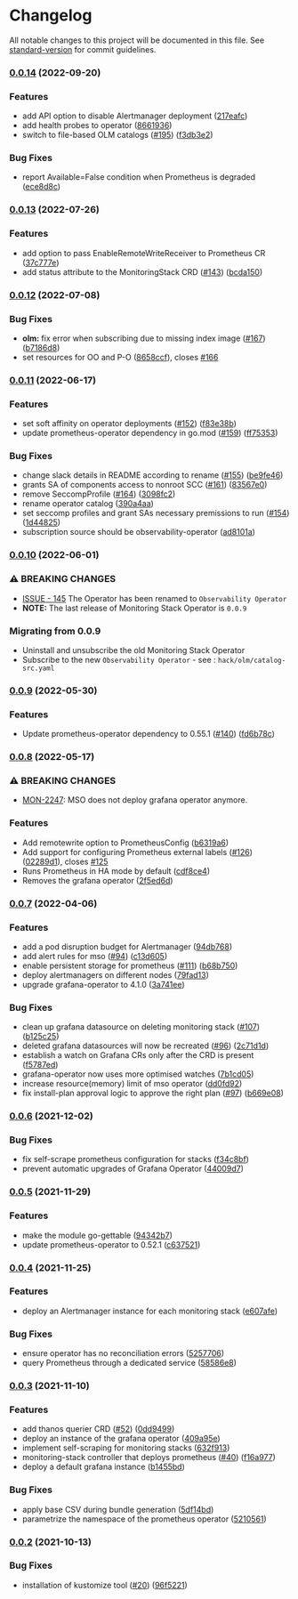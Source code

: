 # Changelog

All notable changes to this project will be documented in this file. See [standard-version](https://github.com/conventional-changelog/standard-version) for commit guidelines.

### [0.0.14](https://github.com/rhobs/monitoring-stack-operator/commit/) (2022-09-20)


### Features

* add API option to disable Alertmanager deployment ([217eafc](https://github.com/rhobs/monitoring-stack-operator/commit/217eafcc78a956dcbd77fd81b3276b6c55f5ae26))
* add health probes to operator ([8661936](https://github.com/rhobs/monitoring-stack-operator/commit/86619360549364991adf48e5581113af3df48647))
* switch to file-based OLM catalogs ([#195](https://github.com/rhobs/monitoring-stack-operator/issues/195)) ([f3db3e2](https://github.com/rhobs/monitoring-stack-operator/commit/f3db3e2c21ac58d16a6aef07d7e8c9de34b286ff))


### Bug Fixes

* report Available=False condition when Prometheus is degraded ([ece8d8c](https://github.com/rhobs/monitoring-stack-operator/commit/ece8d8c16663d1b04221ac0a8284da44daded1e2))

### [0.0.13](https://github.com/rhobs/monitoring-stack-operator/tree/v0.0.13) (2022-07-26)

### Features

* add option to pass EnableRemoteWriteReceiver to Prometheus CR ([37c777e](https://github.com/rhobs/monitoring-stack-operator/commit/37c777e9bca860abcee3d36f9148da3d9f4aa47a))
* add status attribute to the MonitoringStack CRD ([#143](https://github.com/rhobs/monitoring-stack-operator/issues/143)) ([bcda150](https://github.com/rhobs/monitoring-stack-operator/commit/bcda15013a034dd646c8f7b94ceb17ebcd96c6dc))

### [0.0.12](https://github.com/rhobs/monitoring-stack-operator/tree/v0.0.12) (2022-07-08)

### Bug Fixes

* **olm:** fix error when subscribing due to missing index image ([#167](https://github.com/rhobs/monitoring-stack-operator/issues/167)) ([b7186d8](https://github.com/rhobs/monitoring-stack-operator/commit/b7186d87a490e6b195de0fc46fd8c993cbf60657))
* set resources for OO and P-O ([8658ccf](https://github.com/rhobs/monitoring-stack-operator/commit/8658ccfee334e7e1e9a3a361f54cce22227e92ab)), closes [#166](https://github.com/rhobs/monitoring-stack-operator/issues/166)

### [0.0.11](https://github.com/rhobs/monitoring-stack-operator/commit/) (2022-06-17)


### Features

* set soft affinity on operator deployments ([#152](https://github.com/rhobs/monitoring-stack-operator/issues/152)) ([f83e38b](https://github.com/rhobs/monitoring-stack-operator/commit/f83e38b5df749390a4212525ab601486c7e4c2da))
* update prometheus-operator dependency in go.mod ([#159](https://github.com/rhobs/monitoring-stack-operator/issues/159)) ([ff75353](https://github.com/rhobs/monitoring-stack-operator/commit/ff75353ef68dab0a0892dacd02d524c56f4ea705))


### Bug Fixes

* change slack details in README according to rename ([#155](https://github.com/rhobs/monitoring-stack-operator/issues/155)) ([be9fe46](https://github.com/rhobs/monitoring-stack-operator/commit/be9fe46072b869006b13333810d7ad2d492e4359))
* grants SA of components access to nonroot SCC ([#161](https://github.com/rhobs/monitoring-stack-operator/issues/161)) ([83567e0](https://github.com/rhobs/monitoring-stack-operator/commit/83567e0066b3bc8a04b5a859437f08ad1e477471))
* remove SeccompProfile ([#164](https://github.com/rhobs/monitoring-stack-operator/issues/164)) ([3098fc2](https://github.com/rhobs/monitoring-stack-operator/commit/3098fc20c8183268f0431c666d81cd2cd75ad6e0))
* rename operator catalog ([390a4aa](https://github.com/rhobs/monitoring-stack-operator/commit/390a4aa250e3c0d401c9bc0a68bce041f6a6df8b))
* set seccomp profiles and grant SAs necessary premissions to run ([#154](https://github.com/rhobs/monitoring-stack-operator/issues/154)) ([1d44825](https://github.com/rhobs/monitoring-stack-operator/commit/1d448254d7bfce836c260e5af7962de158af2f27))
* subscription source should be observability-operator ([ad8101a](https://github.com/rhobs/monitoring-stack-operator/commit/ad8101a93592906c406f478d5b857995eb52164e))

### [0.0.10](https://github.com/rhobs/monitoring-stack-operator/tree/0.0.10) (2022-06-01)

### ⚠ BREAKING CHANGES

* [ISSUE - 145](https://github.com/rhobs/observability-operator/issues/145)
    The Operator has been renamed to `Observability Operator`
* **NOTE:** The last release of Monitoring Stack Operator is `0.0.9`


### Migrating from 0.0.9

* Uninstall and unsubscribe the old Monitoring Stack Operator
* Subscribe to the new `Observability Operator` - see :
    ``hack/olm/catalog-src.yaml``

### [0.0.9](https://github.com/rhobs/monitoring-stack-operator/tree/v0.0.9) (2022-05-30)


### Features

* Update prometheus-operator dependency to 0.55.1 ([#140](https://github.com/rhobs/monitoring-stack-operator/issues/140)) ([fd6b78c](https://github.com/rhobs/monitoring-stack-operator/commit/fd6b78c5faeb45c02551edb36ac139754c68ac07))

### [0.0.8](https://github.com/rhobs/monitoring-stack-operator/tree/v0.0.8) (2022-05-17)


### ⚠ BREAKING CHANGES

* [MON-2247](https://issues.redhat.com/browse/MON-2247): MSO does not deploy grafana operator anymore.

### Features

* Add remotewrite option to PrometheusConfig ([b6319a6](https://github.com/rhobs/monitoring-stack-operator/commit/b6319a62a7e8102daa0870d1c4413a3fa1cbe857))
* Add support for configuring Prometheus external labels ([#126](https://github.com/rhobs/monitoring-stack-operator/issues/126)) ([02289d1](https://github.com/rhobs/monitoring-stack-operator/commit/02289d1854c96afc68bb2a2389df228ad586ff3d)), closes [#125](https://github.com/rhobs/monitoring-stack-operator/issues/125)
* Runs Prometheus in HA mode by default ([cdf8ce4](https://github.com/rhobs/monitoring-stack-operator/commit/cdf8ce46ae70238c32835ac9a2e0d8df8a7926d7))
* Removes the grafana operator ([2f5ed6d](https://github.com/rhobs/monitoring-stack-operator/commit/2f5ed6d34df4f9310205ebfa6f92f9e92dc5f58e))

### [0.0.7](https://github.com/rhobs/monitoring-stack-operator/commit/) (2022-04-06)


### Features

* add a pod disruption budget for Alertmanager ([94db768](https://github.com/rhobs/monitoring-stack-operator/commit/94db768d28c6f3cdaa679f2ee958a440be001df0))
* add alert rules for mso ([#94](https://github.com/rhobs/monitoring-stack-operator/issues/94)) ([c13d605](https://github.com/rhobs/monitoring-stack-operator/commit/c13d605bc108c71cbca1b83e57502431dd8c9c2f))
* enable persistent storage for prometheus ([#111](https://github.com/rhobs/monitoring-stack-operator/issues/111)) ([b68b750](https://github.com/rhobs/monitoring-stack-operator/commit/b68b7503e7dc84f083ccd25c73a33ef5da1fae6a))
* deploy alertmanagers on different nodes ([79fad13](https://github.com/rhobs/monitoring-stack-operator/commit/79fad138f46c6f5fa6c04bbcc54cadcbfc234e34))
* upgrade grafana-operator to 4.1.0 ([3a741ee](https://github.com/rhobs/monitoring-stack-operator/commit/3a741ee45e7d7c72cc8fe76ac2a01e6b144d5434))

### Bug Fixes

* clean up grafana datasource on deleting monitoring stack ([#107](https://github.com/rhobs/monitoring-stack-operator/issues/107)) ([b125c25](https://github.com/rhobs/monitoring-stack-operator/commit/b125c25d4131dd6219d2f112113c3c5b886188fe))
* deleted grafana datasources will now be recreated ([#96](https://github.com/rhobs/monitoring-stack-operator/issues/96)) ([2c71d1d](https://github.com/rhobs/monitoring-stack-operator/commit/2c71d1d27682ef546b2a219d21fbce9afddc0231))
* establish a watch on Grafana CRs only after the CRD is present ([f5787ed](https://github.com/rhobs/monitoring-stack-operator/commit/f5787ed2b540058fec3e741ce7f43c4c440f2f31))
* grafana-operator now uses more optimised watches ([7b1cd05](https://github.com/rhobs/monitoring-stack-operator/commit/7b1cd05ded3d3f556df5ff9a7fd0c97e1c494c92))
* increase resource(memory) limit of mso operator ([dd0fd92](https://github.com/rhobs/monitoring-stack-operator/commit/dd0fd9201de789a0131fd9118251e55afbdef9ec))
* fix install-plan approval logic to approve the right plan ([#97](https://github.com/rhobs/monitoring-stack-operator/issues/97)) ([b669e08](https://github.com/rhobs/monitoring-stack-operator/commit/b669e086cdf9e7a156d9ebece99b296e260e41a2))

### [0.0.6](https://github.com/rhobs/monitoring-stack-operator/commit/) (2021-12-02)


### Bug Fixes

* fix self-scrape prometheus configuration for stacks ([f34c8bf](https://github.com/rhobs/monitoring-stack-operator/commit/f34c8bf9a0c407679d1315c21380c4b4caf3cf8c))
* prevent automatic upgrades of Grafana Operator ([44009d7](https://github.com/rhobs/monitoring-stack-operator/commit/44009d7ff652ba6d530a2d595b286aaaf0afa2bb))

### [0.0.5](https://github.com/rhobs/monitoring-stack-operator/commit/) (2021-11-29)


### Features

* make the module go-gettable ([94342b7](https://github.com/rhobs/monitoring-stack-operator/commit/94342b772c886971cd9e3b52c652efadda65bc86))
* update prometheus-operator to 0.52.1 ([c637521](https://github.com/rhobs/monitoring-stack-operator/commit/c6375218b342abf98406bcaa5043452ff85a4ca2))

### [0.0.4](https://github.com/rhobs/monitoring-stack-operator/commit/) (2021-11-25)


### Features

* deploy an Alertmanager instance for each monitoring stack ([e607afe](https://github.com/rhobs/monitoring-stack-operator/commit/e607afe23dd604845fad170d06a0cabb6aa1ad28))


### Bug Fixes

* ensure operator has no reconciliation errors ([5257706](https://github.com/rhobs/monitoring-stack-operator/commit/5257706d573c7e96adfd91b9d3e6565b168ab110))
* query Prometheus through a dedicated service  ([58586e8](https://github.com/rhobs/monitoring-stack-operator/commit/58586e8c7cdfb077713077aa08149a9745b22d5f))

### [0.0.3](https://github.com/rhobs/monitoring-stack-operator/commit/) (2021-11-10)


### Features


* add thanos querier CRD ([#52](https://github.com/rhobs/monitoring-stack-operator/issues/52)) ([0dd9499](https://github.com/rhobs/monitoring-stack-operator/commit/0dd94995b006c4df8b13326ae8ab8a9831eb23fc))
* deploy an instance of the grafana operator ([409a95e](https://github.com/rhobs/monitoring-stack-operator/commit/409a95e986b8f2a3151e327c20c6c2ae5c83b863))
* implement self-scraping for monitoring stacks ([632f913](https://github.com/rhobs/monitoring-stack-operator/commit/632f9133ae333bae49cbc33912c6d9093d533a24))
* monitoring-stack controller that deploys prometheus ([#40](https://github.com/rhobs/monitoring-stack-operator/issues/40)) ([f16a977](https://github.com/rhobs/monitoring-stack-operator/commit/f16a9772add878df90b37fc7cf2bd95f26ce94f3))
* deploy a default grafana instance ([b1455bd](https://github.com/rhobs/monitoring-stack-operator/commit/b1455bd3df5c5939383e0265f99b62d554b0df03))

### Bug Fixes

* apply base CSV during bundle generation ([5df14bd](https://github.com/rhobs/monitoring-stack-operator/commit/5df14bd01e8403718c4f67229e69ace61fed8663))
* parametrize the namespace of the prometheus operator ([5210561](https://github.com/rhobs/monitoring-stack-operator/commit/5210561f812b88c8eba1089f568d5908dc3e9cf9))


### [0.0.2](https://github.com/rhobs/monitoring-stack-operator/commit/) (2021-10-13)


### Bug Fixes

* installation of kustomize tool ([#20](https://github.com/rhobs/monitoring-stack-operator/pull/20)) ([96f5221](https://github.com/rhobs/monitoring-stack-operator/commit/96f52217928aff29746edbd520693d66248e161a))
